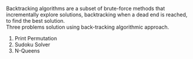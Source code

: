 Backtracking algorithms are a subset of brute-force methods that incrementally explore solutions, backtracking when a dead end is reached, to find the best solution.
<br>
Three problems solution using back-tracking algorithmic approach.
<br>

1. Print Permutation
2. Sudoku Solver
3. N-Queens
